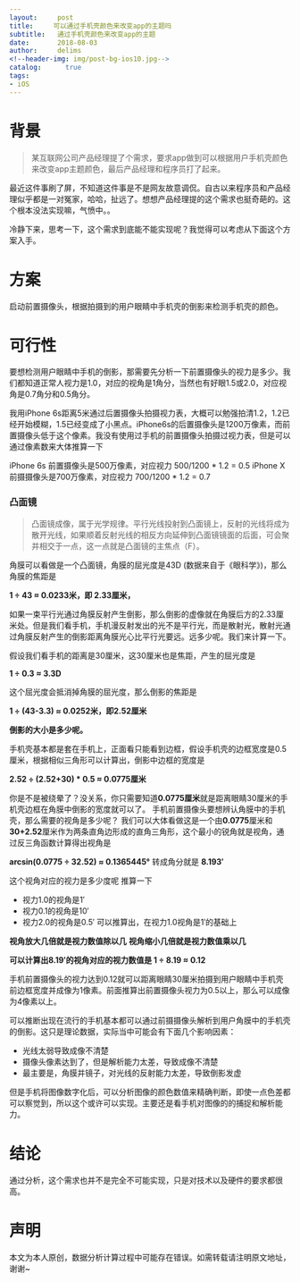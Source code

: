 ```yaml
---
layout:     post
title:     可以通过手机壳颜色来改变app的主题吗
subtitle:   通过手机壳颜色来改变app的主题
date:       2018-08-03
author:     delims
<!--header-img: img/post-bg-ios10.jpg-->
catalog:      true
tags:
- iOS
---
```


# 背景

> 某互联网公司产品经理提了个需求，要求app做到可以根据用户手机壳颜色来改变app主题颜色，最后产品经理和程序员打了起来。

最近这件事刷了屏，不知道这件事是不是网友故意调侃。自古以来程序员和产品经理似乎都是一对冤家，哈哈，扯远了。想想产品经理提的这个需求也挺奇葩的。这个根本没法实现嘛，气愤中。。

冷静下来，思考一下，这个需求到底能不能实现呢？我觉得可以考虑从下面这个方案入手。

# 方案

启动前置摄像头，根据拍摄到的用户眼睛中手机壳的倒影来检测手机壳的颜色。

# 可行性

要想检测用户眼睛中手机的倒影，那需要先分析一下前置摄像头的视力是多少。我们都知道正常人视力是1.0，对应的视角是1角分，当然也有好眼1.5或2.0，对应视角是0.7角分和0.5角分。

我用iPhone 6s距离5米通过后置摄像头拍摄视力表，大概可以勉强拍清1.2，1.2已经开始模糊，1.5已经变成了小黑点。iPhone6s的后置摄像头是1200万像素，而前置摄像头低于这个像素。我没有使用过手机的前置摄像头拍摄过视力表，但是可以通过像素数来大体推算一下

iPhone 6s 前置摄像头是500万像素，对应视力 500/1200 * 1.2 = 0.5
iPhone X 前摄摄像头是700万像素，对应视力 700/1200 * 1.2 = 0.7

### 凸面镜

> 凸面镜成像，属于光学规律。平行光线投射到凸面镜上，反射的光线将成为散开光线，如果顺着反射光线的相反方向延伸到凸面镜镜面的后面，可会聚并相交于一点，这一点就是凸面镜的主焦点（F）。

角膜可以看做是一个凸面镜，角膜的屈光度是43D (数据来自于《眼科学》)，那么角膜的焦距是

**1 ÷ 43 ≈ 0.0233米，即 2.33厘米，**

如果一束平行光通过角膜反射产生倒影，那么倒影的虚像就在角膜后方的2.33厘米处。但是我们看手机，手机漫反射发出的光不是平行光，而是散射光，散射光通过角膜反射产生的倒影距离角膜光心比平行光要远。远多少呢。我们来计算一下。

假设我们看手机的距离是30厘米，这30厘米也是焦距，产生的屈光度是

**1 ÷ 0.3 ≈ 3.3D**

这个屈光度会抵消掉角膜的屈光度，那么倒影的焦距是

**1 ÷ (43-3.3) ≈ 0.0252米，即2.52厘米**

**倒影的大小是多少呢。**

手机壳基本都是套在手机上，正面看只能看到边框，假设手机壳的边框宽度是0.5厘米，根据相似三角形可以计算出，倒影中边框的宽度是

**2.52 ÷ (2.52+30) * 0.5 ≈ 0.0775厘米**

你是不是被绕晕了？没关系，你只需要知道**0.0775厘米**就是距离眼睛30厘米的手机壳边框在角膜中倒影的宽度就可以了。
手机前置摄像头要想辨认角膜中的手机壳，那么需要的视角是多少呢？
我们可以大体看做这是一个由**0.0775**厘米和**30+2.52**厘米作为两条直角边形成的直角三角形，这个最小的锐角就是视角，通过反三角函数计算得出视角是

**arcsin(0.0775 ÷ 32.52) ≈ 0.1365445°**
转成角分就是 **8.193′**

这个视角对应的视力是多少度呢
推算一下
- 视力1.0的视角是1′
- 视力0.1的视角是10′
- 视力2.0的视角是0.5′
可以推算出，在视力1.0视角是1′的基础上

**视角放大几倍就是视力数值除以几**
**视角缩小几倍就是视力数值乘以几**

**可以计算出8.19′的视角对应的视力数值是 1 ÷ 8.19 ≈ 0.12**

手机前置摄像头的视力达到0.12就可以距离眼睛30厘米拍摄到用户眼睛中手机壳前边框宽度并成像为1像素。前面推算出前置摄像头视力为0.5以上，那么可以成像为4像素以上。

可以推断出现在流行的手机基本都可以通过前摄摄像头解析到用户角膜中的手机壳的倒影。这只是理论数据，实际当中可能会有下面几个影响因素：

- 光线太弱导致成像不清楚
- 摄像头像素达到了，但是解析能力太差，导致成像不清楚
- 最主要是，角膜并镜子，对光线的反射能力太差，导致倒影发虚

但是手机将图像数字化后，可以分析图像的颜色数值来精确判断，即使一点色差都可以察觉到，所以这个或许可以实现。主要还是看手机对图像的的捕捉和解析能力。

# 结论

通过分析，这个需求也并不是完全不可能实现，只是对技术以及硬件的要求都很高。

# 声明

本文为本人原创，数据分析计算过程中可能存在错误。如需转载请注明原文地址，谢谢~

